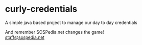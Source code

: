 # curly-credentials

A simple java based project to manage our day to day credentials

And remember 
SOSPedia.net changes the game!	
staff@sospedia.net
